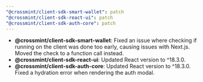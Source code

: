 ```yaml
---
"@crossmint/client-sdk-smart-wallet": patch
"@crossmint/client-sdk-react-ui": patch
"@crossmint/client-sdk-auth-core": patch
---
```


-   **@crossmint/client-sdk-smart-wallet**: Fixed an issue where checking if running on the client was done too early, causing issues with Next.js. Moved the check to a function call instead.
-   **@crossmint/client-sdk-react-ui**: Updated React version to ^18.3.0.
-   **@crossmint/client-sdk-auth-core**: Updated React version to ^18.3.0. Fixed a hydration error when rendering the auth modal.

